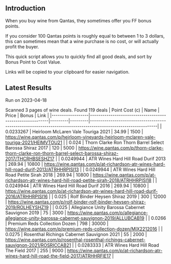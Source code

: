 ## Introduction

When you buy wine from Qantas, they sometimes offer you FF bonus points. 

If you consider 100 Qantas points is roughly equal to between 1 to 3 dollars, this can sometimes mean that a wine purchase is no cost, or will actually profit the buyer.

This quick script allows you to quickly find all good deals, and sort by Bonus Point to Cost Value.

Links will be copied to your clipboard for easier navigation.

## Latest Results

Run on 2023-04-18

Scanned 3 pages of wine deals.
Found 119 deals
|   Point Cost (c) | Name                                                     |   Price |   Bonus | Link                                                                                                          |
|------------------|----------------------------------------------------------|---------|---------|---------------------------------------------------------------------------------------------------------------|
|        0.0233267 | Heirloom McLaren Vale Touriga 2021                       |   34.99 |    1500 | https://wine.qantas.com/p/heirloom-vineyards-heirloom-mclaren-vale-touriga-2021/HEIMVTOU21                    |
|        0.024     | Thorn Clarke Ron Thorn Barrel Select Barossa Shiraz 2017 |  120    |    5000 | https://wine.qantas.com/p/thorn-clarke-thorn-clarke-ron-thorn-barrel-select-barossa-shiraz-2017/THCRHBSESHZ17 |
|        0.0249944 | ATR Wines Hard Hill Road Durif 2013                      |  269.94 |   10800 | https://wine.qantas.com/p/at-richardson-atr-wines-hard-hill-road-durif-2013/ATRHHRPISI13                      |
|        0.0249944 | ATR Wines Hard Hill Road Petite Sirah 2018               |  269.94 |   10800 | https://wine.qantas.com/p/at-richardson-atr-wines-hard-hill-road-petite-sirah-2018/ATRHHRPISI18               |
|        0.0249944 | ATR Wines Hard Hill Road Durif 2016                      |  269.94 |   10800 | https://wine.qantas.com/p/at-richardson-atr-wines-hard-hill-road-durif-2016/ATRHHRPISI16                      |
|        0.025     | Rolf Binder Heysen Shiraz 2019                           |  300    |   12000 | https://wine.qantas.com/p/rolf-binder-rolf-binder-heysen-shiraz-2019/ROLHEYSHZ19                              |
|        0.025     | Allegiance Unity Barossa Cabernet Sauvignon 2019         |   75    |    3000 | https://wine.qantas.com/p/allegiance-allegiance-unity-barossa-cabernet-sauvignon-2019/ALLUBCAB19              |
|        0.0266    | Premium Reds Collection Dozen                            |  798    |   30000 | https://wine.qantas.com/p/premium-reds-collection-dozen/MIX2212016                                            |
|        0.0275    | Rosenthal Richings Cabernet Sauvignon 2021               |   55    |    2000 | https://wine.qantas.com/p/rosenthal-rosenthal-richings-cabernet-sauvignon-2021/ROSRICCAB21                    |
|        0.0283333 | ATR Wines Hard Hill Road The Field 2017                  |  255    |    9000 | https://wine.qantas.com/p/at-richardson-atr-wines-hard-hill-road-the-field-2017/ATRHHRFIE17                   |

